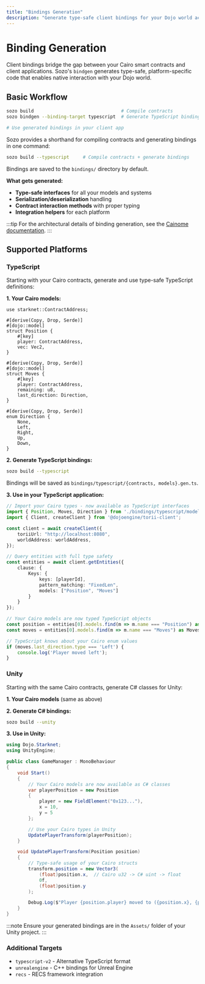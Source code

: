 ```yaml
---
title: "Bindings Generation"
description: "Generate type-safe client bindings for your Dojo world across multiple platforms"
---
```


# Binding Generation

Client bindings bridge the gap between your Cairo smart contracts and client applications.
Sozo's `bindgen` generates type-safe, platform-specific code that enables native interaction with your Dojo world.

## Basic Workflow

```bash
sozo build                                # Compile contracts
sozo bindgen --binding-target typescript  # Generate TypeScript bindings

# Use generated bindings in your client app
```

Sozo provides a shorthand for compiling contracts and generating bindings in one command:

```bash
sozo build --typescript     # Compile contracts + generate bindings
```

Bindings are saved to the `bindings/` directory by default.

**What gets generated:**
- **Type-safe interfaces** for all your models and systems
- **Serialization/deserialization** handling
- **Contract interaction methods** with proper typing
- **Integration helpers** for each platform

:::tip
For the architectural details of binding generation, see the [Cainome documentation](/toolchain/cainome).
:::

## Supported Platforms

### TypeScript

Starting with your Cairo contracts, generate and use type-safe TypeScript definitions:

**1. Your Cairo models:**
```cairo
use starknet::ContractAddress;

#[derive(Copy, Drop, Serde)]
#[dojo::model]
struct Position {
    #[key]
    player: ContractAddress,
    vec: Vec2,
}

#[derive(Copy, Drop, Serde)]
#[dojo::model]
struct Moves {
    #[key]
    player: ContractAddress,
    remaining: u8,
    last_direction: Direction,
}

#[derive(Copy, Drop, Serde)]
enum Direction {
    None,
    Left,
    Right,
    Up,
    Down,
}
```

**2. Generate TypeScript bindings:**
```bash
sozo build --typescript
```

Bindings will be saved as `bindings/typescript/{contracts, models}.gen.ts`.

**3. Use in your TypeScript application:**
```typescript
// Import your Cairo types - now available as TypeScript interfaces
import { Position, Moves, Direction } from './bindings/typescript/models.ts';
import { Client, createClient } from '@dojoengine/torii-client';

const client = await createClient({
    toriiUrl: "http://localhost:8080",
    worldAddress: worldAddress,
});

// Query entities with full type safety
const entities = await client.getEntities({
    clause: {
        Keys: {
            keys: [playerId],
            pattern_matching: "FixedLen",
            models: ["Position", "Moves"]
        }
    }
});

// Your Cairo models are now typed TypeScript objects
const position = entities[0].models.find(m => m.name === "Position") as Position;
const moves = entities[0].models.find(m => m.name === "Moves") as Moves;

// TypeScript knows about your Cairo enum values
if (moves.last_direction.type === 'Left') {
    console.log('Player moved left');
}
```

### Unity

Starting with the same Cairo contracts, generate C# classes for Unity:

**1. Your Cairo models** (same as above)

**2. Generate C# bindings:**
```bash
sozo build --unity
```

**3. Use in Unity:**
```csharp
using Dojo.Starknet;
using UnityEngine;

public class GameManager : MonoBehaviour
{
    void Start()
    {
        // Your Cairo models are now available as C# classes
        var playerPosition = new Position
        {
            player = new FieldElement("0x123..."),
            x = 10,
            y = 5
        };

        // Use your Cairo types in Unity
        UpdatePlayerTransform(playerPosition);
    }

    void UpdatePlayerTransform(Position position)
    {
        // Type-safe usage of your Cairo structs
        transform.position = new Vector3(
            (float)position.x,  // Cairo u32 -> C# uint -> float
            0f,
            (float)position.y
        );

        Debug.Log($"Player {position.player} moved to ({position.x}, {position.y})");
    }
}
```

:::note
Ensure your generated bindings are in the `Assets/` folder of your Unity project.
:::

### Additional Targets

- `typescript-v2` - Alternative TypeScript format
- `unrealengine` - C++ bindings for Unreal Engine
- `recs` - RECS framework integration
